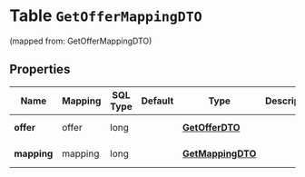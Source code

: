 
# Table `GetOfferMappingDTO`
(mapped from: GetOfferMappingDTO)

## Properties
Name | Mapping | SQL Type | Default | Type | Description | Notes
---- | ------- | -------- | ------- | ---- | ----------- | -----
**offer** | offer | long |  | [**GetOfferDTO**](GetOfferDTO.md) |  |  [optional] [foreignkey]
**mapping** | mapping | long |  | [**GetMappingDTO**](GetMappingDTO.md) |  |  [optional] [foreignkey]




